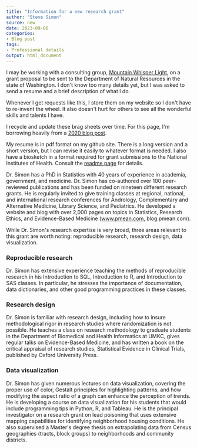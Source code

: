```yaml
---
title: "Information for a new research grant"
author: "Steve Simon"
source: new
date: 2023-09-06
categories:
- Blog post
tags:
- Professional details
output: html_document
---
```


I may be working with a consulting group, [Mountain Whisper Light][mwl1], on a grant proposal to be sent to the Department of Natural Resources in the state of Washington. I don't know too many details yet, but I was asked to send a resume and a brief description of what I do.

<!---More--->

Whenever I get requests like this, I store them on my website so I don't have to re-invent the wheel. It also doesn't hurt for others to see all the wonderful skills and talents I have.

I recycle and update these brag sheets over time. For this page, I'm borrowing heavily from a [2020 blog post][sim3].

My resume is in pdf format on my github site. There is a long version and a short version, but I can revise it easily to whatever format is needed. I also have a biosketch in a format required for grant submissions to the National Institutes of Health. Consult the [readme page][sim4] for details.

Dr. Simon has a PhD in Statistics with 40 years of experience in academia, government, and medicine. Dr. Simon has co-authored over 100 peer-reviewed publications and has been funded on nineteen different research grants. He is regularly invited to give training classes at regional, national, and international research conferences for Andrology, Complementary and Alternative Medicine, Library Science, and Pediatrics. He developed a website and blog with over 2,000 pages on topics in Statistics, Research Ethics, and Evidence-Based Medicine (www.pmean.com, blog.pmean.com). 

While Dr. Simon's research expertise is very broad, three areas relevant to this grant are worth noting: reproducible research, research design, data visualization. 

### Reproducible research

Dr. Simon has extensive experience teaching the methods of reproducible research in his Introduction to SQL, Introduction to R, and Introduction to SAS classes. In particular, he stresses the importance of documentation, data dictionaries, and other good programming practices in these classes. 

### Research design

Dr. Simon is familiar with research design, including how to insure methodological rigor in research studies where randomization is not possible. He teaches a class on research methodology to graduate students in the Department of Biomedical and Health Informatics at UMKC, gives regular talks on Evidence-Based Medicine, and has written a book on the critical appraisal of research studies, Statistical Evidence in Clinical Trials, published by Oxford University Press. 

### Data visualization

Dr. Simon has given numerous lectures on data visualization, covering the proper use of color, Gestalt principles for highlighting patterns, and how modifying the aspect ratio of a graph can enhance the perception of trends. He is developing a course on data visualization for his students that would include programming tips in Python, R, and Tableau. He is the principal investigator on a research grant on lead poisoning that uses extensive mapping capabilities for identifying neighborhood housing conditions. He also supervised a Master's degree thesis on extrapolating data from Census geographies (tracts, block groups) to  neighborhoods and community districts.

[mwl1]: https://www.mwlight.com/
[sim3]: http://www.pmean.com/posts/grant-biography/
[sim4]: https://github.com/pmean/resume/blob/master/README.md
